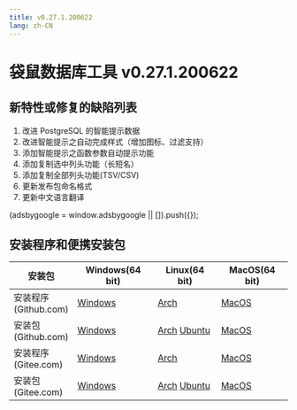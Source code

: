 ```yaml
---
title: v0.27.1.200622
lang: zh-CN
---
```


# 袋鼠数据库工具 v0.27.1.200622

## 新特性或修复的缺陷列表
1. 改进 PostgreSQL 的智能提示数据
2. 改进智能提示之自动完成样式（增加图标、过滤支持）
3. 添加智能提示之函数参数自动提示功能
4. 添加复制选中列头功能（长短名）
5. 添加复制全部列头功能(TSV/CSV)
6. 更新发布包命名格式
7. 更新中文语言翻译

<div>
    <ins class="adsbygoogle"
        style="display:block; text-align:center;"
        data-ad-layout="in-article"
        data-ad-format="fluid"
        data-ad-client="ca-pub-3975819313740938"
        data-ad-slot="6760827895"></ins>
    <script2 type="text/javascript">
        (adsbygoogle = window.adsbygoogle || []).push({});
    </script2>
</div>


## 安装程序和便携安装包 <Badge text="链接已失效" type="warning"/>

| 安装包        | Windows(64 bit) | Linux(64 bit)   | MacOS(64 bit)   |
|-----------------|-----------------|-----------------|-----------------|
| 安装程序<br/>(Github.com) | [Windows](https://github.com/dbkangaroo/kangaroo/releases/download/v0.27.1.200622/kangaroo-0.27.1.200622-AMD64.exe) | [Arch](https://github.com/dbkangaroo/kangaroo/releases/download/v0.27.1.200622/kangaroo-0.27.1.200622-1-x86_64.pkg.tar.xz) | [MacOS](https://github.com/dbkangaroo/kangaroo/releases/download/v0.27.1.200622/kangaroo-0.27.1.200622-macos.dmg) |
| 安装包<br/>(Github.com)  | [Windows](https://github.com/dbkangaroo/kangaroo/releases/download/v0.27.1.200622/kangaroo-0.27.1.200622-AMD64.7z) | [Arch](https://github.com/dbkangaroo/kangaroo/releases/download/v0.27.1.200622/kangaroo-0.27.1.200622-arch.tar.gz) [Ubuntu](https://github.com/dbkangaroo/kangaroo/releases/download/v0.27.1.200622/kangaroo-0.27.1.200622-ubuntu.tar.gz) | [MacOS](https://github.com/dbkangaroo/kangaroo/releases/download/v0.27.1.200622/kangaroo-0.27.1.200622-macos.tar.gz) |
| 安装程序<br/>(Gitee.com) | [Windows](https://gitee.com/dbkangaroo/kangaroo/attach_files/419723/download) | [Arch](https://gitee.com/dbkangaroo/kangaroo/attach_files/419721/download) | [MacOS](https://gitee.com/dbkangaroo/kangaroo/attach_files/419725/download) |
| 安装包<br/>(Gitee.com)  | [Windows](https://gitee.com/dbkangaroo/kangaroo/attach_files/419722/download) | [Arch](https://gitee.com/dbkangaroo/kangaroo/attach_files/419724/download) [Ubuntu](https://gitee.com/dbkangaroo/kangaroo/attach_files/419720/download) | [MacOS](https://gitee.com/dbkangaroo/kangaroo/attach_files/419719/download) |
